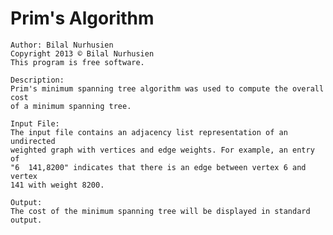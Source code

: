Prim's Algorithm
==============

    Author: Bilal Nurhusien
    Copyright 2013 © Bilal Nurhusien
    This program is free software.
    
    Description:
    Prim's minimum spanning tree algorithm was used to compute the overall cost
    of a minimum spanning tree.
    
    Input File:
    The input file contains an adjacency list representation of an undirected
    weighted graph with vertices and edge weights. For example, an entry of
    "6 	141,8200" indicates that there is an edge between vertex 6 and vertex
    141 with weight 8200.
    
    Output:
    The cost of the minimum spanning tree will be displayed in standard output.
